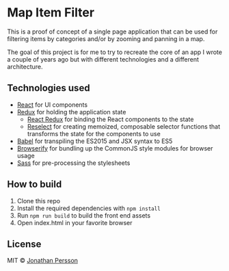 # Map Item Filter

This is a proof of concept of a single page application that can be used for filtering items by categories and/or by zooming and panning in a map.

The goal of this project is for me to try to recreate the core of an app I wrote a couple of years ago but with different technologies and a different architecture.

## Technologies used

* [React](https://facebook.github.io/react/) for UI components
* [Redux](https://github.com/rackt/redux) for holding the application state
    * [React Redux](https://github.com/rackt/react-redux) for binding the React components to the state
    * [Reselect](https://github.com/rackt/reselect) for creating memoized, composable selector functions that transforms the state for the components to use
* [Babel](https://babeljs.io) for transpiling the ES2015 and JSX syntax to ES5
* [Browserify](http://browserify.org) for bundling up the CommonJS style modules for browser usage
* [Sass](http://sass-lang.com/) for pre-processing the stylesheets

## How to build

1. Clone this repo
2. Install the required dependencies with `npm install`
3. Run `npm run build` to build the front end assets
4. Open index.html in your favorite browser

## License

MIT © [Jonathan Persson](https://github.com/jonathanp)
